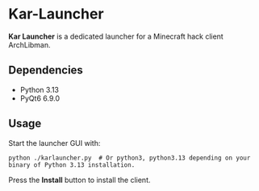 # Kar-Launcher

**Kar Launcher** is a dedicated launcher for a Minecraft hack client ArchLibman.

## Dependencies

- Python 3.13
- PyQt6 6.9.0

## Usage

Start the launcher GUI with:
```shell
python ./karlauncher.py  # Or python3, python3.13 depending on your binary of Python 3.13 installation.
```

Press the **Install** button to install the client.


